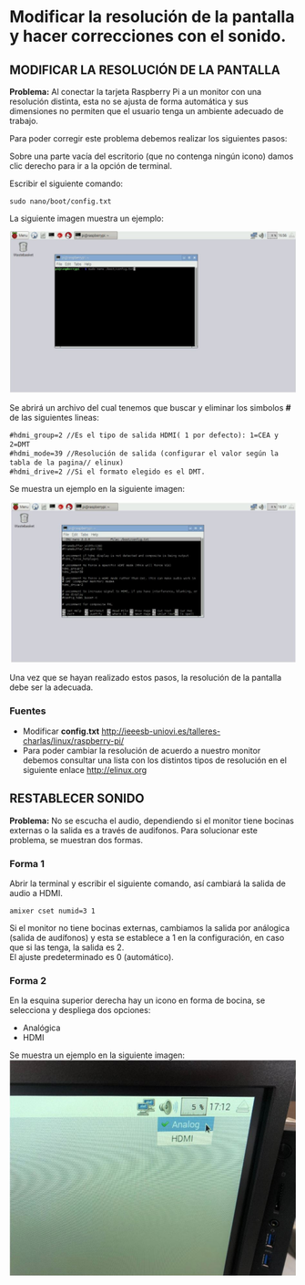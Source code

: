 # Modificar la resolución de la pantalla y hacer correcciones con el sonido.

## MODIFICAR LA RESOLUCIÓN DE LA PANTALLA
**Problema:** Al conectar la tarjeta Raspberry Pi a un monitor con una resolución distinta, esta no se ajusta de forma automática y sus dimensiones no
permiten que el usuario tenga un ambiente adecuado de trabajo.

Para poder corregir este problema debemos realizar los siguientes pasos:

Sobre una parte vacía del escritorio (que no contenga ningún icono) damos clic derecho para ir a la opción de terminal.

Escribir el siguiente comando:
```
sudo nano/boot/config.txt
```
La siguiente imagen muestra un ejemplo:  

![Scheme](imagenes/pa_1.JPG)  

Se abrirá un archivo del cual tenemos que buscar y eliminar
los simbolos **#** de las siguientes lineas:
```
#hdmi_group=2 //Es el tipo de salida HDMI( 1 por defecto): 1=CEA y 2=DMT
#hdmi_mode=39 //Resolución de salida (configurar el valor según la tabla de la pagina// elinux)
#hdmi_drive=2 //Si el formato elegido es el DMT.
```
Se muestra un ejemplo en la siguiente imagen:  

![Scheme](imagenes/pa_2.JPG)

Una vez que se hayan realizado estos pasos, la resolución de la pantalla debe ser la adecuada.

### Fuentes
* Modificar **config.txt** http://ieeesb-uniovi.es/talleres-charlas/linux/raspberry-pi/  
* Para poder cambiar la resolución de acuerdo a nuestro monitor debemos consultar una lista con los distintos
tipos de resolución en el siguiente enlace http://elinux.org

## RESTABLECER SONIDO
**Problema:** No se escucha el audio, dependiendo si el monitor tiene
bocinas externas o la salida es a través de audifonos. Para solucionar este problema, se muestran dos formas.
### Forma 1
Abrir la terminal y escribir el siguiente comando, así cambiará la salida de audio a HDMI.
```
amixer cset numid=3 1
```

Si el monitor no tiene bocinas externas, cambiamos la salida por análogica (salida de audífonos) y esta se establece a 1 en la configuración, en caso que si las tenga, la salida es 2.  
El ajuste predeterminado es 0 (automático).

### Forma 2
En la esquina superior derecha hay un icono en forma de bocina, se selecciona y despliega dos opciones: 
  * Analógica
  * HDMI

Se muestra un ejemplo en la siguiente imagen:
![Scheme](imagenes/pa_3.JPG)